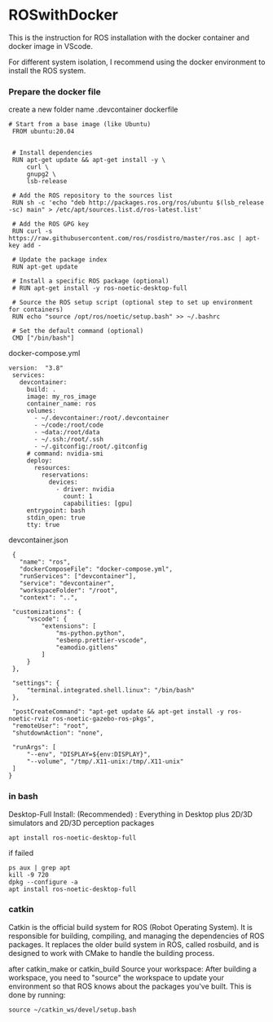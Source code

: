 # ROSwithDocker
This is the instruction for ROS installation with the docker container and docker image in VScode.


For different system isolation, I recommend using the docker environment to install the ROS system.

### Prepare the docker file
   create a new folder name .devcontainer
   dockerfile
   ```
   # Start from a base image (like Ubuntu)
    FROM ubuntu:20.04
    
    
    # Install dependencies
    RUN apt-get update && apt-get install -y \
        curl \
        gnupg2 \
        lsb-release
    
    # Add the ROS repository to the sources list
    RUN sh -c 'echo "deb http://packages.ros.org/ros/ubuntu $(lsb_release -sc) main" > /etc/apt/sources.list.d/ros-latest.list'
    
    # Add the ROS GPG key
    RUN curl -s https://raw.githubusercontent.com/ros/rosdistro/master/ros.asc | apt-key add -
    
    # Update the package index
    RUN apt-get update
    
    # Install a specific ROS package (optional)
    # RUN apt-get install -y ros-noetic-desktop-full
    
    # Source the ROS setup script (optional step to set up environment for containers)
    RUN echo "source /opt/ros/noetic/setup.bash" >> ~/.bashrc
    
    # Set the default command (optional)
    CMD ["/bin/bash"]
   ```
   docker-compose.yml
   ```
   version:  "3.8"
    services: 
      devcontainer:
        build: .
        image: my_ros_image
        container_name: ros
        volumes:
          - ~/.devcontainer:/root/.devcontainer
          - ~/code:/root/code
          - ~data:/root/data
          - ~/.ssh:/root/.ssh
          - ~/.gitconfig:/root/.gitconfig
        # command: nvidia-smi
        deploy:
          resources:
            reservations:
              devices:
                - driver: nvidia
                  count: 1
                  capabilities: [gpu]
        entrypoint: bash
        stdin_open: true
        tty: true
   ```
  devcontainer.json
   ```
    {
      "name": "ros",
      "dockerComposeFile": "docker-compose.yml",
      "runServices": ["devcontainer"],
      "service": "devcontainer",
      "workspaceFolder": "/root",
      "context": "..",
    
    "customizations": {
        "vscode": {
            "extensions": [
                "ms-python.python",
                "esbenp.prettier-vscode",
                "eamodio.gitlens"
            ]
        }
    },

    "settings": {
        "terminal.integrated.shell.linux": "/bin/bash"
    },

    "postCreateCommand": "apt-get update && apt-get install -y ros-noetic-rviz ros-noetic-gazebo-ros-pkgs",
    "remoteUser": "root",
    "shutdownAction": "none",

    "runArgs": [
        "--env", "DISPLAY=${env:DISPLAY}",
        "--volume", "/tmp/.X11-unix:/tmp/.X11-unix"
    ]
}

   ```
### in bash
Desktop-Full Install: (Recommended) : Everything in Desktop plus 2D/3D simulators and 2D/3D perception packages
```
apt install ros-noetic-desktop-full
```
if failed
```
ps aux | grep apt
kill -9 720
dpkg --configure -a
apt install ros-noetic-desktop-full
```
### catkin
Catkin is the official build system for ROS (Robot Operating System). It is responsible for building, compiling, and managing the dependencies of ROS packages. It replaces the older build system in ROS, called rosbuild, and is designed to work with CMake to handle the building process.

after catkin_make or catkin_build
Source your workspace: After building a workspace, you need to "source" the workspace to update your environment so that ROS knows about the packages you've built. This is done by running:
```
source ~/catkin_ws/devel/setup.bash
```

